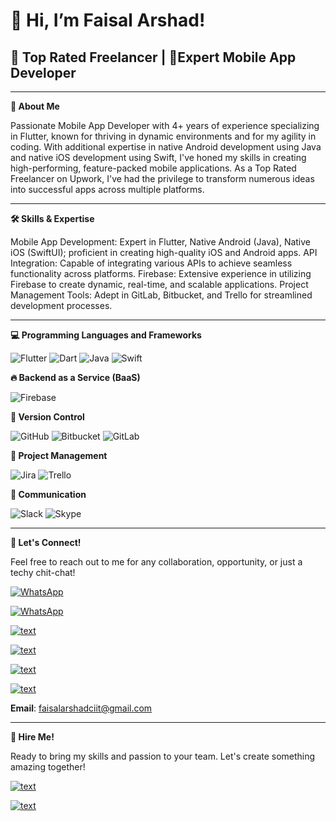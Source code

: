 <h1>👋 Hi, I’m Faisal Arshad! </h1>

<h2>🌟 Top Rated Freelancer | 📱Expert Mobile App Developer</h2>

-----------------------------------------------------------
**📖 About Me**

Passionate Mobile App Developer with 4+ years of experience specializing in Flutter, known for thriving in dynamic environments and for my agility in coding. With additional expertise in native Android development using Java and native iOS development using Swift, I've honed my skills in creating high-performing, feature-packed mobile applications. As a Top Rated Freelancer on Upwork, I've had the privilege to transform numerous ideas into successful apps across multiple platforms.

-----------------------------------------------------------

**🛠️ Skills & Expertise**

Mobile App Development: Expert in Flutter, Native Android (Java), Native iOS (SwiftUI); proficient in creating high-quality iOS and Android apps.
API Integration: Capable of integrating various APIs to achieve seamless functionality across platforms.
Firebase: Extensive experience in utilizing Firebase to create dynamic, real-time, and scalable applications.
Project Management Tools: Adept in GitLab, Bitbucket, and Trello for streamlined development processes.

-----------------------------------------------------------

**💻 Programming Languages and Frameworks**

![Flutter](https://img.shields.io/badge/Flutter-%2302569B.svg?style=for-the-badge&logo=Flutter&logoColor=white)
![Dart](https://img.shields.io/badge/dart-%230175C2.svg?style=for-the-badge&logo=dart&logoColor=white)
![Java](https://img.shields.io/badge/java-%23ED8B00.svg?style=for-the-badge&logo=openjdk&logoColor=white)
![Swift](https://img.shields.io/badge/swift-F54A2A?style=for-the-badge&logo=swift&logoColor=white)

**🔥 Backend as a Service (BaaS)**

![Firebase](https://img.shields.io/badge/firebase-a08021?style=for-the-badge&logo=firebase&logoColor=ffcd34)

**🔀 Version Control**

![GitHub](https://img.shields.io/badge/github-%23121011.svg?style=for-the-badge&logo=github&logoColor=white)
![Bitbucket](https://img.shields.io/badge/bitbucket-%230047B3.svg?style=for-the-badge&logo=bitbucket&logoColor=white)
![GitLab](https://img.shields.io/badge/gitlab-%23181717.svg?style=for-the-badge&logo=gitlab&logoColor=white)

**📝 Project Management**

![Jira](https://img.shields.io/badge/jira-%230A0FFF.svg?style=for-the-badge&logo=jira&logoColor=white)
![Trello](https://img.shields.io/badge/Trello-%23026AA7.svg?style=for-the-badge&logo=Trello&logoColor=white)

**💬 Communication**

![Slack](https://img.shields.io/badge/Slack-4A154B?style=for-the-badge&logo=slack&logoColor=white)
![Skype](https://img.shields.io/badge/Skype-%2300AFF0.svg?style=for-the-badge&logo=Skype&logoColor=white)

-----------------------------------------------------------

**🤝 Let's Connect!**

Feel free to reach out to me for any collaboration, opportunity, or just a techy chit-chat!

[![WhatsApp](https://img.shields.io/badge/WhatsApp-Chat%20with%20Me-brightgreen?logo=whatsapp)](https://wa.me/+923088649850)

[![WhatsApp](https://img.shields.io/badge/WhatsApp-25D366?style=for-the-badge&logo=WhatsApp&logoColor=white)](https://wa.me/+923088649850)

[![text](https://img.shields.io/badge/LinkedIn-0077B5?style=for-the-badge&logo=linkedin&logoColor=white)](https://www.linkedin.com/in/faisal-arshad-bb5ab1153)

[![text](https://img.shields.io/badge/Facebook-%231877F2.svg?style=for-the-badge&logo=Facebook&logoColor=white[)](https://www.facebook.com/faisal.arshad.927758)

[![text](https://img.shields.io/badge/Instagram-E4405F?style=for-the-badge&logo=instagram&logoColor=white)](https://www.instagram.com/faisalarshad850/)

[![text](https://img.shields.io/badge/Twitter-1DA1F2?style=for-the-badge&logo=twitter&logoColor=white)](https://www.twitter.com/faisalarshad850/)

**Email**: faisalarshadciit@gmail.com

-----------------------------------------------------------

 **💼 Hire Me!**

Ready to bring my skills and passion to your team. Let's create something amazing together!

 [![text](https://img.shields.io/badge/UpWork-6FDA44?style=for-the-badge&logo=Upwork&logoColor=white)](https://www.upwork.com/freelancers/~0143722ece1833a4ed)

[![text](https://img.shields.io/badge/fiverr-1DBF73?style=for-the-badge&logo=fiverr&logoColor=white)](https://www.fiverr.com/faisalarshad850)
 
<whatsapp-button phone="3088649850" dialcode="92" text="Hey there, lets chat!" label="Start Chat"></whatsapp-button>
